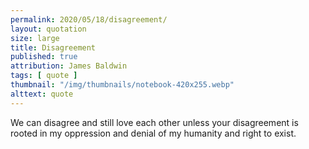 ```yaml
---
permalink: 2020/05/18/disagreement/
layout: quotation
size: large
title: Disagreement
published: true
attribution: James Baldwin
tags: [ quote ]
thumbnail: "/img/thumbnails/notebook-420x255.webp"
alttext: quote
---
```


We can disagree and still love each other unless your disagreement is rooted 
in my oppression and denial of my humanity and right to exist. 
